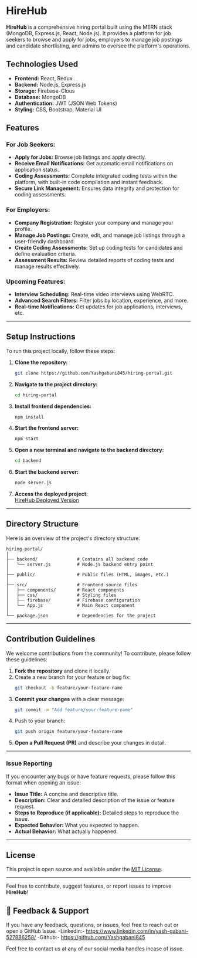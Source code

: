 

# HireHub

**HireHub** is a comprehensive hiring portal built using the MERN stack (MongoDB, Express.js, React, Node.js). It provides a platform for job seekers to browse and apply for jobs, employers to manage job postings and candidate shortlisting, and admins to oversee the platform's operations.

## Technologies Used

- **Frontend:** React, Redux
- **Backend:** Node.js, Express.js
- **Storage:** Firebase-Clous
- **Database:** MongoDB
- **Authentication:** JWT (JSON Web Tokens)
- **Styling:** CSS, Bootstrap, Material UI

## Features

### For Job Seekers:
- **Apply for Jobs:** Browse job listings and apply directly.
- **Receive Email Notifications:** Get automatic email notifications on application status.
- **Coding Assessments:** Complete integrated coding tests within the platform, with built-in code compilation and instant feedback.
- **Secure Link Management:** Ensures data integrity and protection for coding assessments.

### For Employers:
- **Company Registration:** Register your company and manage your profile.
- **Manage Job Postings:** Create, edit, and manage job listings through a user-friendly dashboard.
- **Create Coding Assessments:** Set up coding tests for candidates and define evaluation criteria.
- **Assessment Results:** Review detailed reports of coding tests and manage results effectively.

### Upcoming Features:
- **Interview Scheduling:** Real-time video interviews using WebRTC.
- **Advanced Search Filters:** Filter jobs by location, experience, and more.
- **Real-time Notifications:** Get updates for job applications, interviews, etc.

---

## Setup Instructions

To run this project locally, follow these steps:

1. **Clone the repository:**

   ```bash
   git clone https://github.com/Yashgabani845/hiring-portal.git
   ```

2. **Navigate to the project directory:**

   ```bash
   cd hiring-portal
   ```

3. **Install frontend dependencies:**

   ```bash
   npm install
   ```

4. **Start the frontend server:**

   ```bash
   npm start
   ```

5. **Open a new terminal and navigate to the backend directory:**

   ```bash
   cd backend
   ```

6. **Start the backend server:**

   ```bash
   node server.js
   ```

7. **Access the deployed project:**  
   [HireHub Deployed Version](https://main--hirehub07.netlify.app/)

---

## Directory Structure

Here is an overview of the project's directory structure:

```
hiring-portal/
│
├── backend/               # Contains all backend code
│   └── server.js          # Node.js backend entry point
│
├── public/                # Public files (HTML, images, etc.)
│
├── src/                   # Frontend source files
│   ├── components/        # React components
│   ├── css/               # Styling files
│   ├── firebase/          # Firebase configuration
│   └── App.js             # Main React component
│
└── package.json           # Dependencies for the project
```

---

## Contribution Guidelines

We welcome contributions from the community! To contribute, please follow these guidelines:

1. **Fork the repository** and clone it locally.
2. Create a new branch for your feature or bug fix:
   ```bash
   git checkout -b feature/your-feature-name
   ```
3. **Commit your changes** with a clear message:
   ```bash
   git commit -m "Add feature/your-feature-name"
   ```
4. Push to your branch:
   ```bash
   git push origin feature/your-feature-name
   ```
5. **Open a Pull Request (PR)** and describe your changes in detail.

---

### Issue Reporting

If you encounter any bugs or have feature requests, please follow this format when opening an issue:

- **Issue Title:** A concise and descriptive title.
- **Description:** Clear and detailed description of the issue or feature request.
- **Steps to Reproduce (if applicable):** Detailed steps to reproduce the issue.
- **Expected Behavior:** What you expected to happen.
- **Actual Behavior:** What actually happened.

---

## License

This project is open source and available under the [MIT License](https://opensource.org/licenses/MIT).

---

Feel free to contribute, suggest features, or report issues to improve **HireHub**!


## 💬 Feedback & Support

If you have any feedback, questions, or issues, feel free to reach out or open a GitHub Issue.
-Linkedin:- https://www.linkedin.com/in/yash-gabani-527886258/
-Github:- https://github.com/Yashgabani845

Feel free to contact us at any of our social media handles incase of issue.


